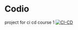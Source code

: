 # Codio
project for ci cd course 1
[![CI-CD](https://github.com/RohitVatson/Codio/actions/workflows/CI-CD.yml/badge.svg)](https://github.com/RohitVatson/Codio/actions/workflows/CI-CD.yml)
